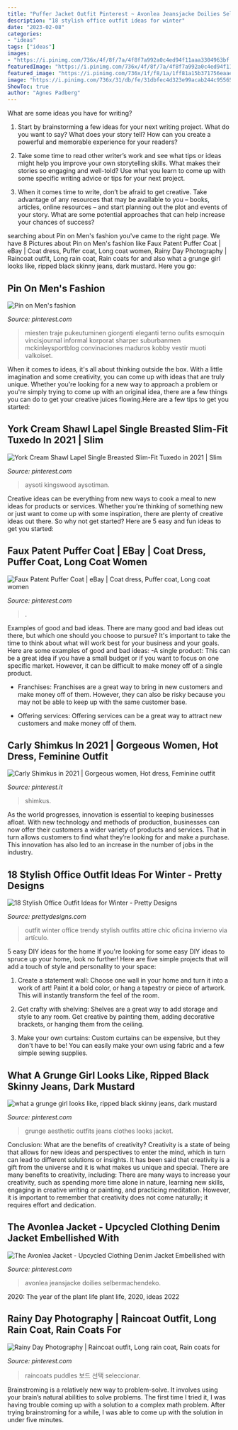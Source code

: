 ```yaml
---
title: "Puffer Jacket Outfit Pinterest ~ Avonlea Jeansjacke Doilies Selbermachendeko"
description: "18 stylish office outfit ideas for winter"
date: "2023-02-08"
categories:
- "ideas"
tags: ["ideas"]
images:
- "https://i.pinimg.com/736x/4f/8f/7a/4f8f7a992a0c4ed94f11aaa3304963bf.jpg"
featuredImage: "https://i.pinimg.com/736x/4f/8f/7a/4f8f7a992a0c4ed94f11aaa3304963bf.jpg"
featured_image: "https://i.pinimg.com/736x/1f/f8/1a/1ff81a15b371756eaaed8ac3764d8b92.jpg"
image: "https://i.pinimg.com/736x/31/db/fe/31dbfec4d323e99acab244c95565cf56.jpg"
ShowToc: true
author: "Agnes Padberg"
---
```



What are some ideas you have for writing?
1. Start by brainstorming a few ideas for your next writing project. What do you want to say? What does your story tell? How can you create a powerful and memorable experience for your readers?
2. Take some time to read other writer’s work and see what tips or ideas might help you improve your own storytelling skills. What makes their stories so engaging and well-told? Use what you learn to come up with some specific writing advice or tips for your next project.

3. When it comes time to write, don’t be afraid to get creative. Take advantage of any resources that may be available to you – books, articles, online resources – and start planning out the plot and events of your story. What are some potential approaches that can help increase your chances of success?

	

		
searching about Pin on Men&#039;s fashion you've came to the right page. We have 8 Pictures about Pin on Men&#039;s fashion like Faux Patent Puffer Coat | eBay | Coat dress, Puffer coat, Long coat women, Rainy Day Photography | Raincoat outfit, Long rain coat, Rain coats for and also what a grunge girl looks like, ripped black skinny jeans, dark mustard. Here you go:
		
    
## Pin On Men&#039;s Fashion

<img loading=lazy src="https://i.pinimg.com/736x/4f/8f/7a/4f8f7a992a0c4ed94f11aaa3304963bf.jpg" onerror="this.onerror=null;this.src='https://tse1.mm.bing.net/th?id=OIP.P_IPZIf3pxQ3nPNG3cfaLQAAAA&amp;pid=15.1';" alt="Pin on Men&#039;s fashion">

_Source: pinterest.com_

>miesten traje pukeutuminen giorgenti eleganti terno oufits esmoquin vincisjournal informal korporat sharper suburbanmen mckinleysportblog convinaciones maduros kobby vestir muoti valkoiset. 

	

When it comes to ideas, it's all about thinking outside the box. With a little imagination and some creativity, you can come up with ideas that are truly unique. Whether you're looking for a new way to approach a problem or you're simply trying to come up with an original idea, there are a few things you can do to get your creative juices flowing.Here are a few tips to get you started:

    
## York Cream Shawl Lapel Single Breasted Slim-Fit Tuxedo In 2021 | Slim

<img loading=lazy src="https://i.pinimg.com/736x/31/db/fe/31dbfec4d323e99acab244c95565cf56.jpg" onerror="this.onerror=null;this.src='https://tse1.mm.bing.net/th?id=OIP.dinqd_os9sSADnvdRIsr_gHaJ3&amp;pid=15.1';" alt="York Cream Shawl Lapel Single Breasted Slim-Fit Tuxedo in 2021 | Slim">

_Source: pinterest.com_

>aysoti kingswood aysotiman. 

	

Creative ideas can be everything from new ways to cook a meal to new ideas for products or services. Whether you're thinking of something new or just want to come up with some inspiration, there are plenty of creative ideas out there. So why not get started? Here are 5 easy and fun ideas to get you started: 

    
## Faux Patent Puffer Coat | EBay | Coat Dress, Puffer Coat, Long Coat Women

<img loading=lazy src="https://i.pinimg.com/736x/fd/6c/ae/fd6caeaff0e09cbe64d691ad111e8da8.jpg" onerror="this.onerror=null;this.src='https://tse3.mm.bing.net/th?id=OIP.6bpXjN3qVMhoO_gRGdGhgAHaJ3&amp;pid=15.1';" alt="Faux Patent Puffer Coat | eBay | Coat dress, Puffer coat, Long coat women">

_Source: pinterest.com_

>. 

	

Examples of good and bad ideas.
There are many good and bad ideas out there, but which one should you choose to pursue? It's important to take the time to think about what will work best for your business and your goals. Here are some examples of good and bad ideas: 
-A single product: This can be a great idea if you have a small budget or if you want to focus on one specific market. However, it can be difficult to make money off of a single product.

- Franchises: Franchises are a great way to bring in new customers and make money off of them. However, they can also be risky because you may not be able to keep up with the same customer base.

- Offering services: Offering services can be a great way to attract new customers and make money off of them.

    
## Carly Shimkus In 2021 | Gorgeous Women, Hot Dress, Feminine Outfit

<img loading=lazy src="https://i.pinimg.com/736x/43/97/37/439737bc5ef8a87bb0e4d2e83d8b6e3c.jpg" onerror="this.onerror=null;this.src='https://tse4.mm.bing.net/th?id=OIP.ZXSj_4zDLQ7RV7W-lIxTVgHaOq&amp;pid=15.1';" alt="Carly Shimkus in 2021 | Gorgeous women, Hot dress, Feminine outfit">

_Source: pinterest.it_

>shimkus. 

	

As the world progresses, innovation is essential to keeping businesses afloat. With new technology and methods of production, businesses can now offer their customers a wider variety of products and services. That in turn allows customers to find what they’re looking for and make a purchase. This innovation has also led to an increase in the number of jobs in the industry.

    
## 18 Stylish Office Outfit Ideas For Winter - Pretty Designs

<img loading=lazy src="http://www.prettydesigns.com/wp-content/uploads/2014/11/Trendy-Outfit-for-Work.jpg" onerror="this.onerror=null;this.src='https://tse1.mm.bing.net/th?id=OIP.zvcZGUSp7geJ_UaSz2x3UQHaLG&amp;pid=15.1';" alt="18 Stylish Office Outfit Ideas for Winter - Pretty Designs">

_Source: prettydesigns.com_

>outfit winter office trendy stylish outfits attire chic oficina invierno via artículo. 

	

5 easy DIY ideas for the home
If you're looking for some easy DIY ideas to spruce up your home, look no further! Here are five simple projects that will add a touch of style and personality to your space:
1. Create a statement wall: Choose one wall in your home and turn it into a work of art! Paint it a bold color, or hang a tapestry or piece of artwork. This will instantly transform the feel of the room.

2. Get crafty with shelving: Shelves are a great way to add storage and style to any room. Get creative by painting them, adding decorative brackets, or hanging them from the ceiling.

3. Make your own curtains: Custom curtains can be expensive, but they don't have to be! You can easily make your own using fabric and a few simple sewing supplies.


    
## What A Grunge Girl Looks Like, Ripped Black Skinny Jeans, Dark Mustard

<img loading=lazy src="https://i.pinimg.com/736x/1f/f8/1a/1ff81a15b371756eaaed8ac3764d8b92.jpg" onerror="this.onerror=null;this.src='https://tse1.mm.bing.net/th?id=OIP.sfO3euuWWlG0UwYcpGa1qQHaJ4&amp;pid=15.1';" alt="what a grunge girl looks like, ripped black skinny jeans, dark mustard">

_Source: pinterest.com_

>grunge aesthetic outfits jeans clothes looks jacket. 

	

Conclusion: What are the benefits of creativity?
Creativity is a state of being that allows for new ideas and perspectives to enter the mind, which in turn can lead to different solutions or insights. It has been said that creativity is a gift from the universe and it is what makes us unique and special. There are many benefits to creativity, including: 
There are many ways to increase your creativity, such as spending more time alone in nature, learning new skills, engaging in creative writing or painting, and practicing meditation. However, it is important to remember that creativity does not come naturally; it requires effort and dedication.

    
## The Avonlea Jacket - Upcycled Clothing Denim Jacket Embellished With

<img loading=lazy src="https://i.pinimg.com/736x/84/e2/18/84e218cf35fe426163b7b8f53beeb58e.jpg" onerror="this.onerror=null;this.src='https://tse2.mm.bing.net/th?id=OIP.98Sx2cGoBFEoRPcZK_-t1wHaMv&amp;pid=15.1';" alt="The Avonlea Jacket - Upcycled Clothing Denim Jacket Embellished with">

_Source: pinterest.com_

>avonlea jeansjacke doilies selbermachendeko. 

	

2020: The year of the plant life
plant life, 2020, ideas 2022

    
## Rainy Day Photography | Raincoat Outfit, Long Rain Coat, Rain Coats For

<img loading=lazy src="https://i.pinimg.com/736x/66/25/96/662596f59b700e5779815596e6e350c5.jpg" onerror="this.onerror=null;this.src='https://tse2.mm.bing.net/th?id=OIP.D3wKp4yaHMac4aBMAgEgHgHaLH&amp;pid=15.1';" alt="Rainy Day Photography | Raincoat outfit, Long rain coat, Rain coats for">

_Source: pinterest.com_

>raincoats puddles 보드 선택 seleccionar. 

	

Brainstroming is a relatively new way to problem-solve. It involves using your brain’s natural abilities to solve problems. The first time I tried it, I was having trouble coming up with a solution to a complex math problem. After trying brainstroming for a while, I was able to come up with the solution in under five minutes.


